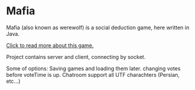 # Mafia
Mafia (also known as werewolf) is a social deduction game, here written in Java.
 
[Click to read more about this game.](https://en.wikipedia.org/wiki/Mafia_(party_game))

Project contains server and client, connecting by socket.

Some of options:
  Saving games and loading them later.
  changing votes before voteTime is up.
  Chatroom support all UTF charachters (Persian, etc...)
